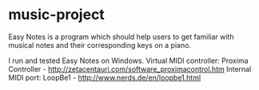 # music-project
Easy Notes is a program which should help users to get familiar with musical notes and their corresponding keys on a piano.

I run and tested Easy Notes on Windows.
Virtual MIDI controller: Proxima Controller - http://zetacentauri.com/software_proximacontrol.htm
Internal MIDI port: LoopBe1 - http://www.nerds.de/en/loopbe1.html

